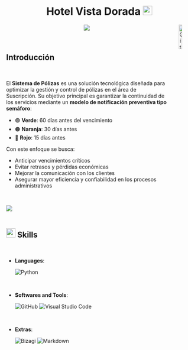 
<h1 align="center"><b> Hotel Vista Dorada </b><img src="https://cdn.pixabay.com/animation/2022/10/04/09/26/09-26-40-855_512.gif" width="25"></h1>
<!--  -->
<p align="center">
  <img src="https://readme-typing-svg.herokuapp.com?font=Time+New+Roman&color=cyan&size=25&center=true&vCenter=true&width=600&height=100&lines=Facultad+de+Ingeniería...&hearts;++;TF:+Fundamentos+de+Programación+II;Presentado+por:+Begonia-Vela,;Sandra-Marin,;Jesús-Pinedo,;Carlos-Yupanqui,;Ánimos+para+el+siguiente+ciclo..<3">
	<img width="13%" align="right" alt="Github" src="https://upload.wikimedia.org/wikipedia/commons/f/fc/UPC_logo_transparente.png" />
	
</p>


<br>

	
## **Introducción**

<br>

El **Sistema de Pólizas** es una solución tecnológica diseñada para optimizar la gestión y control de pólizas en el área de Suscripción. Su objetivo principal es garantizar la continuidad de los servicios mediante un **modelo de notificación preventiva tipo semáforo**:  

- 🟢 **Verde**: 60 días antes del vencimiento
- 🟠 **Naranja**: 30 días antes
- 🔴 **Rojo**: 15 días antes

Con este enfoque se busca:  
- Anticipar vencimientos críticos  
- Evitar retrasos y pérdidas económicas  
- Mejorar la comunicación con los clientes  
- Asegurar mayor eficiencia y confiabilidad en los procesos administrativos  

<br>

<img src="https://user-images.githubusercontent.com/73097560/115834477-dbab4500-a447-11eb-908a-139a6edaec5c.gif"><br><br>

## <img src="https://media2.giphy.com/media/QssGEmpkyEOhBCb7e1/giphy.gif?cid=ecf05e47a0n3gi1bfqntqmob8g9aid1oyj2wr3ds3mg700bl&rid=giphy.gif" width ="25"><b> Skills</b>
<br>

<p align="center">

- **Languages**:
    
    ![Python](https://img.shields.io/badge/Python%20-%2314354C.svg?style=for-the-badge&logo=python&logoColor=white)

<br>   
    
- **Softwares and Tools**:

    ![GitHub](https://img.shields.io/badge/github-%23121011.svg?style=for-the-badge&logo=github&logoColor=white)
    ![Visual Studio Code](https://img.shields.io/badge/Visual%20Studio%20Code-0078d7.svg?style=for-the-badge&logo=visual-studio-code&logoColor=white)

<br>

- **Extras**:

    ![Bizagi](https://img.shields.io/badge/Bizagi-%23FFA500?style=for-the-badge&logo=gnu-bash&logoColor=white)
    ![Markdown](https://img.shields.io/badge/markdown-%23000000.svg?style=for-the-badge&logo=markdown&logoColor=white)   


</p>

<br>
<br>
